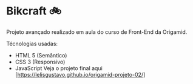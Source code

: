 # Bikcraft 🚲
Projeto avançado realizado em aula do curso de Front-End da Origamid.

Técnologias usadas:

- HTML 5 (Semântico)
- CSS 3 (Responsivo)
- JavaScript
Veja o projeto final aqui [https://lelisgustavo.github.io/origamid-projeto-02/]
